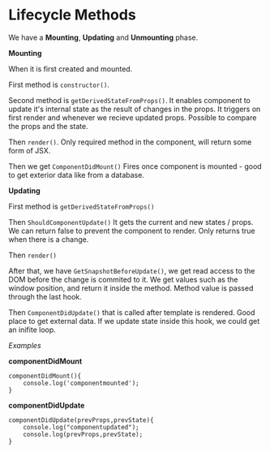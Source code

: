 # Lifecycle Methods

We have a **Mounting**, **Updating** and **Unmounting** phase.

**Mounting**

When it is first created and mounted.

First method is `constructor()`.

Second method is `getDerivedStateFromProps()`.
It enables component to update it's internal state as the result of changes in the props. It triggers on first render and whenever we recieve updated props.
Possible to compare the props and the state.

Then `render()`.
Only required method in the component, will return some form of JSX.

Then we get `ComponentDidMount()`
Fires once component is mounted - good to get exterior data like from a database.

**Updating**

First method is `getDerivedStateFromProps()`

Then `ShouldComponentUpdate()`
It gets the current and new states / props. We can return false to prevent the component to render.
Only returns true when there is a change.

Then `render()`

After that, we have `GetSnapshotBeforeUpdate()`, we get read access to the DOM before the change is commited to it.
We get values such as the window position, and return it inside the method. Method value is passed through the last hook.

Then `ComponentDidUpdate()` that is called after template is rendered. Good place to get external data.
If we update state inside this hook, we could get an inifite loop.

*Examples*

**componentDidMount**

```
componentDidMount(){
    console.log('componentmounted');
}
```

**componentDidUpdate**

```
componentDidUpdate(prevProps,prevState){
    console.log("componentupdated");
    console.log(prevProps,prevState);
}
```